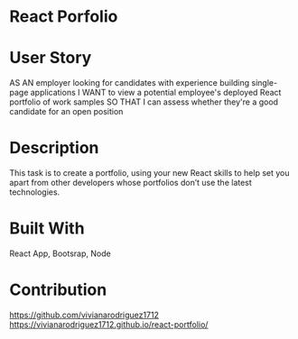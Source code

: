 # React Porfolio

# User Story 
AS AN employer looking for candidates with experience building single-page applications
I WANT to view a potential employee's deployed React portfolio of work samples
SO THAT I can assess whether they're a good candidate for an open position

# Description
This task is to create a portfolio, using your new React skills to help set you apart from other developers whose portfolios don’t use the latest technologies.

# Built With 
React App, Bootsrap, Node

# Contribution
https://github.com/vivianarodriguez1712
https://vivianarodriguez1712.github.io/react-portfolio/
